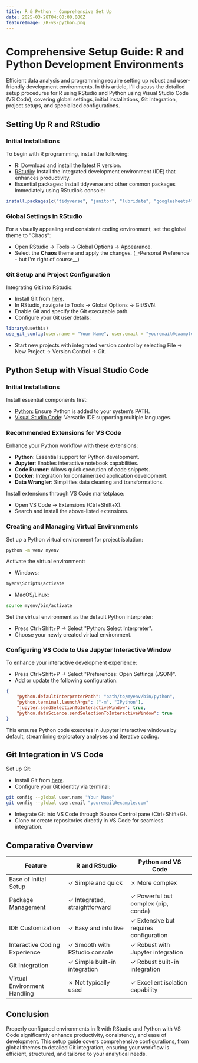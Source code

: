 ```yaml
---
title: R & Python - Comprehensive Set Up
date: 2025-03-28T04:00:00.000Z
featureImage: /R-vs-python.png
---
```


# Comprehensive Setup Guide: R and Python Development Environments

Efficient data analysis and programming require setting up robust and user-friendly development environments. In this article, I'll discuss the detailed setup procedures for R using RStudio and Python using Visual Studio Code (VS Code), covering global settings, initial installations, Git integration, project setups, and specialized configurations.

## Setting Up R and RStudio

### Initial Installations

To begin with R programming, install the following:

* [R](https://cran.r-project.org/): Download and install the latest R version.
* [RStudio](https://posit.co/download/rstudio-desktop/): Install the integrated development environment (IDE) that enhances productivity.
* Essential packages: Install tidyverse and other common packages immediately using RStudio’s console:

```r
install.packages(c("tidyverse", "janitor", "lubridate", "googlesheets4", "googledrive", "usethis"))
```

### Global Settings in RStudio

For a visually appealing and consistent coding environment, set the global theme to "Chaos":

* Open RStudio → Tools → Global Options → Appearance.
* Select the **Chaos** theme and apply the changes. (\_-Personal Preference - but I'm right of course\_\_)

### Git Setup and Project Configuration

Integrating Git into RStudio:

* Install Git from [here](https://git-scm.com/downloads).
* In RStudio, navigate to Tools → Global Options → Git/SVN.
* Enable Git and specify the Git executable path.
* Configure your Git user details:

```r
library(usethis)
use_git_config(user.name = "Your Name", user.email = "youremail@example.com")
```

* Start new projects with integrated version control by selecting File → New Project → Version Control → Git.

## Python Setup with Visual Studio Code

### Initial Installations

Install essential components first:

* [Python](https://www.python.org/downloads/): Ensure Python is added to your system’s PATH.
* [Visual Studio Code](https://code.visualstudio.com/download): Versatile IDE supporting multiple languages.

### Recommended Extensions for VS Code

Enhance your Python workflow with these extensions:

* **Python**: Essential support for Python development.
* **Jupyter**: Enables interactive notebook capabilities.
* **Code Runner**: Allows quick execution of code snippets.
* **Docker**: Integration for containerized application development.
* **Data Wrangler**: Simplifies data cleaning and transformations.

Install extensions through VS Code marketplace:

* Open VS Code → Extensions (Ctrl+Shift+X).
* Search and install the above-listed extensions.

### Creating and Managing Virtual Environments

Set up a Python virtual environment for project isolation:

```bash
python -m venv myenv
```

Activate the virtual environment:

* Windows:

```bash
myenv\Scripts\activate
```

* MacOS/Linux:

```bash
source myenv/bin/activate
```

Set the virtual environment as the default Python interpreter:

* Press Ctrl+Shift+P → Select "Python: Select Interpreter".
* Choose your newly created virtual environment.

### Configuring VS Code to Use Jupyter Interactive Window

To enhance your interactive development experience:

* Press Ctrl+Shift+P → Select "Preferences: Open Settings (JSON)".
* Add or update the following configuration:

```json
{
    "python.defaultInterpreterPath": "path/to/myenv/bin/python",
    "python.terminal.launchArgs": ["-m", "IPython"],
    "jupyter.sendSelectionToInteractiveWindow": true,
    "python.dataScience.sendSelectionToInteractiveWindow": true
}
```

This ensures Python code executes in Jupyter Interactive windows by default, streamlining exploratory analyses and iterative coding.

## Git Integration in VS Code

Set up Git:

* Install Git from [here](https://git-scm.com/downloads).
* Configure your Git identity via terminal:

```bash
git config --global user.name "Your Name"
git config --global user.email "youremail@example.com"
```

* Integrate Git into VS Code through Source Control pane (Ctrl+Shift+G).
* Clone or create repositories directly in VS Code for seamless integration.

## Comparative Overview

| Feature                       | R and RStudio                 | Python and VS Code                     |
| ----------------------------- | ----------------------------- | -------------------------------------- |
| Ease of Initial Setup         | ✓ Simple and quick            | ✗ More complex                         |
| Package Management            | ✓ Integrated, straightforward | ✓ Powerful but complex (pip, conda)    |
| IDE Customization             | ✓ Easy and intuitive          | ✓ Extensive but requires configuration |
| Interactive Coding Experience | ✓ Smooth with RStudio console | ✓ Robust with Jupyter integration      |
| Git Integration               | ✓ Simple built-in integration | ✓ Robust built-in integration          |
| Virtual Environment Handling  | ✗ Not typically used          | ✓ Excellent isolation capability       |

## Conclusion

Properly configured environments in R with RStudio and Python with VS Code significantly enhance productivity, consistency, and ease of development. This setup guide covers comprehensive configurations, from global themes to detailed Git integration, ensuring your workflow is efficient, structured, and tailored to your analytical needs.
